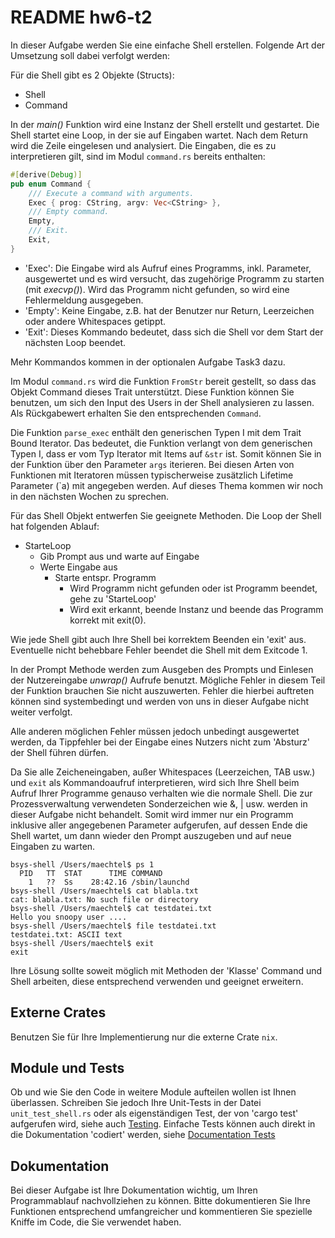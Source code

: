 # README hw6-t2

In dieser Aufgabe werden Sie eine einfache Shell erstellen. Folgende Art der Umsetzung soll dabei verfolgt werden:

Für die Shell gibt es 2 Objekte (Structs):

- Shell
- Command

In der *main()* Funktion wird eine Instanz der Shell erstellt und gestartet. Die Shell startet eine Loop, in der sie auf Eingaben wartet. Nach dem Return wird die Zeile eingelesen und analysiert. Die Eingaben, die es zu interpretieren gilt, sind im Modul `command.rs` bereits enthalten:

```Rust
#[derive(Debug)]
pub enum Command {
    /// Execute a command with arguments.
    Exec { prog: CString, argv: Vec<CString> },
    /// Empty command.
    Empty,
    /// Exit.
    Exit,
}
```

- 'Exec': Die Eingabe wird als Aufruf eines Programms, inkl. Parameter, ausgewertet und es wird versucht, das zugehörige Programm zu starten (mit *execvp()*). Wird das Programm nicht gefunden, so wird eine Fehlermeldung ausgegeben.
- 'Empty': Keine Eingabe, z.B. hat der Benutzer nur Return, Leerzeichen oder andere Whitespaces getippt.
- 'Exit': Dieses Kommando bedeutet, dass sich die Shell vor dem Start der nächsten Loop beendet.

Mehr Kommandos kommen in der optionalen Aufgabe Task3 dazu.

Im Modul `command.rs` wird die Funktion `FromStr` bereit gestellt, so dass das Objekt Command dieses Trait unterstützt. Diese Funktion können Sie benutzen, um sich den Input des Users in der Shell analysieren zu lassen. Als Rückgabewert erhalten Sie den entsprechenden `Command`.

Die Funktion `parse_exec` enthält den generischen Typen I mit dem Trait Bound Iterator. Das bedeutet, die Funktion verlangt von dem generischen Typen I, dass er vom Typ Iterator mit Items auf `&str` ist. Somit können Sie in der Funktion über den Parameter `args` iterieren. Bei diesen Arten von Funktionen mit Iteratoren müssen typischerweise zusätzlich Lifetime Parameter (`a) mit angegeben werden. Auf dieses Thema kommen wir noch in den nächsten Wochen zu sprechen.

Für das Shell Objekt entwerfen Sie geeignete Methoden. Die Loop der Shell hat folgenden Ablauf:

- StarteLoop
    - Gib Prompt aus und warte auf Eingabe
    - Werte Eingabe aus
        - Starte entspr. Programm
            - Wird Programm nicht gefunden oder ist Programm beendet, gehe zu 'StarteLoop'
            - Wird exit erkannt, beende Instanz und beende das Programm korrekt mit exit(0).

Wie jede Shell gibt auch Ihre Shell bei korrektem Beenden ein 'exit' aus. Eventuelle nicht behebbare Fehler beendet die Shell mit dem Exitcode 1.

In der Prompt Methode werden zum Ausgeben des Prompts und Einlesen der Nutzereingabe *unwrap()* Aufrufe benutzt. Mögliche Fehler in diesem Teil der Funktion brauchen Sie nicht auszuwerten. Fehler die hierbei auftreten können sind systembedingt und werden von uns in dieser Aufgabe nicht weiter verfolgt.

Alle anderen möglichen Fehler müssen jedoch unbedingt ausgewertet werden, da Tippfehler bei der Eingabe eines Nutzers nicht zum 'Absturz' der Shell führen dürfen.

Da Sie alle Zeicheneingaben, außer Whitespaces (Leerzeichen, TAB usw.) und `exit` als Kommandoaufruf interpretieren, wird sich Ihre Shell beim Aufruf Ihrer Programme genauso verhalten wie die normale Shell. Die zur Prozessverwaltung verwendeten Sonderzeichen wie &, | usw. werden in dieser Aufgabe nicht behandelt. Somit wird immer nur ein Programm inklusive aller angegebenen Parameter aufgerufen, auf dessen Ende die Shell wartet, um dann wieder den Prompt auszugeben und auf neue Eingaben zu warten.

```text
bsys-shell /Users/maechtel$ ps 1
  PID   TT  STAT      TIME COMMAND
    1   ??  Ss    28:42.16 /sbin/launchd
bsys-shell /Users/maechtel$ cat blabla.txt
cat: blabla.txt: No such file or directory
bsys-shell /Users/maechtel$ cat testdatei.txt
Hello you snoopy user ....
bsys-shell /Users/maechtel$ file testdatei.txt
testdatei.txt: ASCII text
bsys-shell /Users/maechtel$ exit
exit
```

Ihre Lösung sollte soweit möglich mit Methoden der 'Klasse' Command und Shell arbeiten, diese entsprechend verwenden und geeignet erweitern.

## Externe Crates

Benutzen Sie für Ihre Implementierung nur die externe Crate `nix`.

## Module und Tests

Ob und wie Sie den Code in weitere Module aufteilen wollen ist Ihnen überlassen. Schreiben Sie jedoch Ihre Unit-Tests in der Datei `unit_test_shell.rs` oder als eigenständigen Test, der von 'cargo test' aufgerufen wird, siehe auch [Testing][]. Einfache Tests können auch direkt in die Dokumentation 'codiert' werden, siehe [Documentation Tests][]

## Dokumentation

Bei dieser Aufgabe ist Ihre Dokumentation wichtig, um Ihren Programmablauf nachvollziehen zu können. Bitte dokumentieren Sie Ihre Funktionen entsprechend umfangreicher und kommentieren Sie spezielle Kniffe im Code, die Sie verwendet haben.

[Testing]: https://doc.rust-lang.org/book/testing.html
[Documentation Tests]: https://doc.rust-lang.org/book/testing.html#documentation-tests
